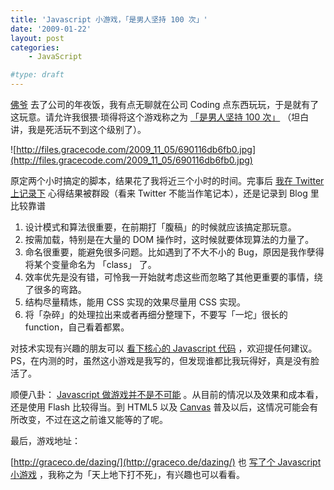 ```yaml
---
title: 'Javascript 小游戏，「是男人坚持 100 次」'
date: '2009-01-22'
layout: post
categories:
    - JavaScript

#type: draft
---
```


[佛爷](http://www.yiyitoo.com) 去了公司的年夜饭，我有点无聊就在公司 Coding 点东西玩玩，于是就有了这玩意。请允许我很猥·琐得将这个游戏称之为 [「是男人坚持 100 次」](http://graceco.de/dazing/) （坦白讲，我是死活玩不到这个级别了）。

![http://files.gracecode.com/2009_11_05/690116db6fb0.jpg](http://files.gracecode.com/2009_11_05/690116db6fb0.jpg)

原定两个小时搞定的脚本，结果花了我将近三个小时的时间。完事后 [我在 Twitter 上记录下](http://twitter.com/feelinglucky/) 心得结果被群殴（看来 Twitter 不能当作笔记本），还是记录到 Blog 里比较靠谱

1. 设计模式和算法很重要，在前期打「腹稿」的时候就应该搞定那玩意。
2. 按需加载，特别是在大量的 DOM 操作时，这时候就要体现算法的力量了。
3. 命名很重要，能避免很多问题。比如遇到了不大不小的 Bug，原因是我作孽得将某个变量命名为 「class」 了。
4. 效率优先是没有错，可怜我一开始就考虑这些而忽略了其他更重要的事情，绕了很多的弯路。 
5. 结构尽量精炼，能用 CSS 实现的效果尽量用 CSS 实现。
6. 将「杂碎」的处理拉出来或者再细分整理下，不要写「一坨」很长的 function，自己看着都累。

对技术实现有兴趣的朋友可以 [看下核心的 Javascript 代码](http://graceco.de/dazing/dazing.js.html) ，欢迎提任何建议。PS，在内测的时，虽然这小游戏是我写的，但发现谁都比我玩得好，真是没有脸活了。

顺便八卦： [Javascript 做游戏并不是不可能](http://lifesinger.org/blog/?p=956) 。从目前的情况以及效果和成本看，还是使用 Flash 比较得当。到 HTML5 以及  [Canvas](https://developer.mozilla.org/en/Canvas_tutorial)  普及以后，这情况可能会有所改变，不过在这之前谁又能等的了呢。

最后，游戏地址：

 [http://graceco.de/dazing/](http://graceco.de/dazing/)  也 [写了个 Javascript 小游戏](http://labs.macji.com/game/) ，我称之为「天上地下打不死」，有兴趣也可以看看。
